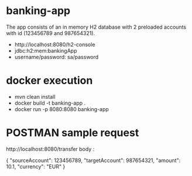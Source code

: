# banking-app

The app consists of an in memory H2 database with 2 preloaded accounts with id (123456789 and 987654321).
- http://localhost:8080/h2-console
- jdbc:h2:mem:bankingApp
- username/password: sa/password

# docker execution
- mvn clean install
- docker build -t banking-app .
- docker run -p 8080:8080 banking-app

# POSTMAN sample request
http://localhost:8080/transfer
body :

{
"sourceAccount": 123456789,
"targetAccount": 987654321,
"amount": 10.1,
"currency": "EUR"
}
